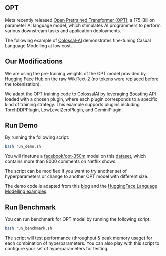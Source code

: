 <!---
Copyright 2020 The HuggingFace Team. All rights reserved.

Licensed under the Apache License, Version 2.0 (the "License");
you may not use this file except in compliance with the License.
You may obtain a copy of the License at

    http://www.apache.org/licenses/LICENSE-2.0

Unless required by applicable law or agreed to in writing, software
distributed under the License is distributed on an "AS IS" BASIS,
WITHOUT WARRANTIES OR CONDITIONS OF ANY KIND, either express or implied.
See the License for the specific language governing permissions and
limitations under the License.
-->

## OPT
Meta recently released [Open Pretrained Transformer (OPT)](https://github.com/facebookresearch/metaseq), a 175-Billion parameter AI language model, which stimulates AI programmers to perform various downstream tasks and application deployments.

The following example of [Colossal-AI](https://github.com/hpcaitech/ColossalAI) demonstrates fine-tuning Casual Language Modelling at low cost.


## Our Modifications

We are using the pre-training weights of the OPT model provided by Hugging Face Hub on the raw WikiText-2 (no tokens were replaced before
the tokenization).

We adapt the OPT training code to ColossalAI by leveraging [Boosting API](https://colossalai.org/docs/basics/booster_api) loaded with a chosen plugin, where each plugin corresponds to a specific kind of training strategy. This example supports plugins including TorchDDPPlugin, LowLevelZeroPlugin, and GeminiPlugin.

## Run Demo

By running the following script:
```bash
bash run_demo.sh
```
You will finetune a [facebook/opt-350m](https://huggingface.co/facebook/opt-350m) model on this [dataset](https://huggingface.co/datasets/hugginglearners/netflix-shows), which contains more than 8000 comments on Netflix shows.

The script can be modified if you want to try another set of hyperparameters or change to another OPT model with different size.

The demo code is adapted from this [blog](https://medium.com/geekculture/fine-tune-eleutherai-gpt-neo-to-generate-netflix-movie-descriptions-in-only-47-lines-of-code-40c9b4c32475) and  the [HuggingFace Language Modelling examples](https://github.com/huggingface/transformers/tree/main/examples/pytorch/language-modeling).



## Run Benchmark

You can run benchmark for OPT model by running the following script:
```bash
bash run_benchmark.sh
```
The script will test performance (throughput & peak memory usage) for each combination of hyperparameters. You can also play with this script to configure your set of hyperparameters for testing.
